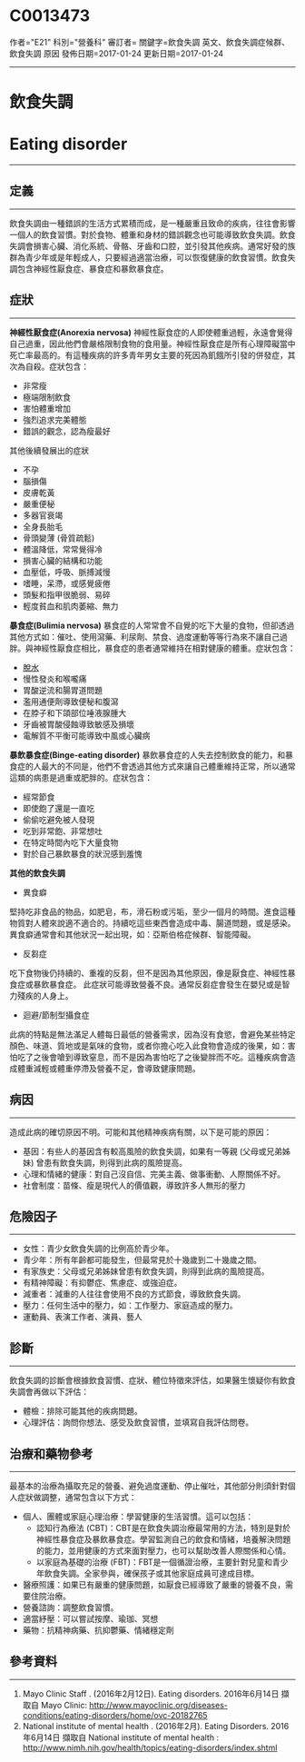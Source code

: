 # C0013473
作者="E21"
科別="營養科"
審訂者=
關鍵字=飲食失調 英文、飲食失調症候群、飲食失調 原因
發佈日期=2017-01-24
更新日期=2017-01-24

----------
# 飲食失調
# Eating disorder
----------
## 定義
----------

飲食失調由一種錯誤的生活方式累積而成，是一種嚴重且致命的疾病，往往會影響一個人的飲食習慣。對於食物、體重和身材的錯誤觀念也可能導致飲食失調。飲食失調會損害心臟、消化系統、骨骼、牙齒和口腔，並引發其他疾病。通常好發的族群為青少年或是年輕成人，只要經過適當治療，可以恢復健康的飲食習慣。飲食失調包含神經性厭食症、暴食症和暴飲暴食症。

## 症狀
----------

**神經性厭食症(Anorexia nervosa)**
神經性厭食症的人即使體重過輕，永遠會覺得自己過重，因此他們會嚴格限制食物的食用量。神經性厭食症是所有心理障礙當中死亡率最高的。有這種疾病的許多青年男女主要的死因為飢餓所引發的併發症，其次為自殺。症狀包含：

- 非常瘦
- 極端限制飲食
- 害怕體重增加
- 強烈追求完美體態
- 錯誤的觀念，認為瘦最好

其他後續發展出的症狀

- 不孕 
- 腦損傷
- 皮膚乾黃
- 嚴重便秘
- 多器官衰竭
- 全身長胎毛
- 骨頭變薄 (骨質疏鬆) 
- 體溫降低，常常覺得冷
- 損害心臟的結構和功能
- 血壓低，呼吸、脈搏減慢
- 嗜睡，呆滯，或感覺疲倦
- 頭髮和指甲很脆弱、易碎
- 輕度貧血和肌肉萎縮、無力

**暴食症(Bulimia nervosa)**
暴食症的人常常會不自覺的吃下大量的食物，但卻透過其他方式如：催吐、使用瀉藥、利尿劑、禁食、過度運動等等行為來不讓自己過胖。與神經性厭食症相比，暴食症的患者通常維持在相對健康的體重。症狀包含：

- [脫水](C0011175)
- 慢性發炎和喉嚨痛
- 胃酸逆流和腸胃道問題
- 濫用通便劑導致便秘和腹瀉
- 在脖子和下頜部位唾液腺腫大
- 牙齒被胃酸侵蝕導致敏感及損壞
- 電解質不平衡可能導致中風或心臟病 

**暴飲暴食症(Binge-eating disorder)**
暴飲暴食症的人失去控制飲食的能力，和暴食症的人最大的不同是，他們不會透過其他方式來讓自己體重維持正常，所以通常這類的病患是過重或肥胖的。症狀包含：

- 經常節食
- 即使飽了還是一直吃
- 偷偷吃避免被人發現
- 吃到非常飽、非常想吐
- 在特定時間內吃下大量食物
- 對於自己暴飲暴食的狀況感到羞愧

**其他的飲食失調**

- 異食癖

堅持吃非食品的物品，如肥皂，布，滑石粉或污垢，至少一個月的時間。進食這種物質對人體來說適不適合的。持續吃這些東西會造成中毒、腸道問題，或是感染。異食癖通常會和其他狀況一起出現，如：亞斯伯格症候群、智能障礙。

- 反芻症

吃下食物後仍持續的、重複的反芻，但不是因為其他原因，像是厭食症、神經性暴食症或暴飲暴食症。
此症狀可能導致營養不良。通常反芻症會發生在嬰兒或是智力殘疾的人身上。

- 迴避/節制型攝食症

此病的特點是無法滿足人體每日最低的營養需求，因為沒有食慾，會避免某些特定顏色、味道、質地或是氣味的食物，或者你擔心吃入此食物會造成的後果，如：害怕吃了之後會嗆到導致窒息，而不是因為害怕吃了之後變胖而不吃。這種疾病會造成體重減輕或體重停滯及營養不足，會導致健康問題。

## 病因
----------

造成此病的確切原因不明。可能和其他精神疾病有關，以下是可能的原因：

- 基因：有些人的基因含有較高風險的飲食失調，如果有一等親 (父母或兄弟姊妹) 曾患有飲食失調，則得到此病的風險提高。
- 心理和情緒的健康：對自己沒自信、完美主義、做事衝動、人際關係不好。
- 社會制度：苗條、瘦是現代人的價值觀，導致許多人無形的壓力
## 危險因子
----------
- 女性：青少女飲食失調的比例高於青少年。
- 青少年：所有年齡都可能發生，但最常見於十幾歲到二十幾歲之間。
- 有家族史：父母或兄弟姊妹曾患有飲食失調，則得到此病的風險提高。
- 有精神障礙：有抑鬱症、焦慮症、或強迫症。
- 減重者：減重的人往往會使用不良的方式節食，導致飲食失調。
- 壓力：任何生活中的壓力，如：工作壓力、家庭造成的壓力。
- 運動員、表演工作者、演員、藝人
## 診斷
----------

飲食失調的診斷會根據飲食習慣、症狀、體位特徵來評估，如果醫生懷疑你有飲食失調會再做以下評估：

- 體檢：排除可能其他的疾病問題。
- 心理評估：詢問你想法、感受及飲食習慣，並填寫自我評估問卷。
## 治療和藥物參考
----------

最基本的治療為攝取充足的營養、避免過度運動、停止催吐，其他部分則須針對個人症狀做調整，通常包含以下方式：

- 個人、團體或家庭心理治療：學習健康的生活習慣。這可以包括：
  - 認知行為療法 (CBT)：CBT是在飲食失調治療最常用的方法，特別是對於神經性暴食症及暴飲暴食症。學習監測自己的飲食和情緒，培養解決問題的能力，並用健康的方式來面對壓力，也可以幫助改善人際關係和心情。
  - 以家庭為基礎的治療 (FBT)：FBT是一個循證治療，主要針對兒童和青少年飲食失調。全家參與，確保孩子或其他家庭成員可達成目標。
- 醫療照護：如果已有嚴重的健康問題，如厭食已經導致了嚴重的營養不良，需要住院治療。
- 營養諮詢：調整飲食習慣。
- 適當紓壓：可以嘗試按摩、瑜珈、冥想
- 藥物：抗精神病藥、抗抑鬱藥、情緒穩定劑 
## 參考資料
----------
1. Mayo Clinic Staff . (2016年2月12日). Eating disorders. 2016年6月14日 擷取自 Mayo Clinic: 
  http://www.mayoclinic.org/diseases-conditions/eating-disorders/home/ovc-20182765
2. National institute of mental health . (2016年2月). Eating Disorders. 2016年6月14日 擷取自 National institute of mental health : 
  http://www.nimh.nih.gov/health/topics/eating-disorders/index.shtml

